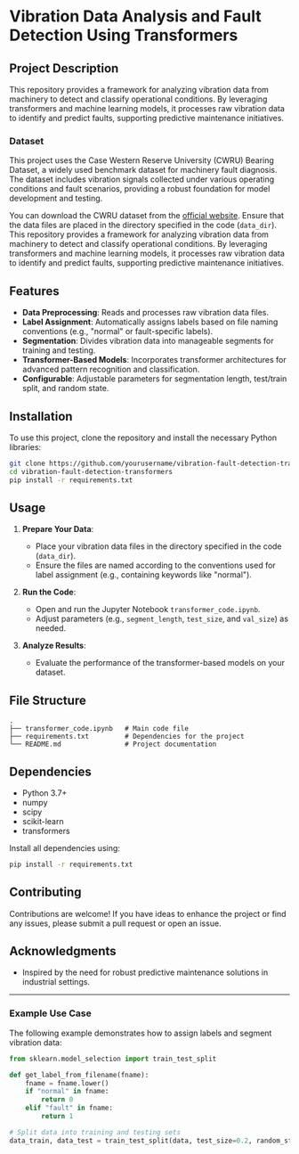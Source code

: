 # Vibration Data Analysis and Fault Detection Using Transformers

## Project Description
This repository provides a framework for analyzing vibration data from machinery to detect and classify operational conditions. By leveraging transformers and machine learning models, it processes raw vibration data to identify and predict faults, supporting predictive maintenance initiatives.

### Dataset
This project uses the Case Western Reserve University (CWRU) Bearing Dataset, a widely used benchmark dataset for machinery fault diagnosis. The dataset includes vibration signals collected under various operating conditions and fault scenarios, providing a robust foundation for model development and testing.

You can download the CWRU dataset from the [official website](https://engineering.case.edu/bearingdatacenter). Ensure that the data files are placed in the directory specified in the code (`data_dir`).
This repository provides a framework for analyzing vibration data from machinery to detect and classify operational conditions. By leveraging transformers and machine learning models, it processes raw vibration data to identify and predict faults, supporting predictive maintenance initiatives.

## Features
- **Data Preprocessing**: Reads and processes raw vibration data files.
- **Label Assignment**: Automatically assigns labels based on file naming conventions (e.g., "normal" or fault-specific labels).
- **Segmentation**: Divides vibration data into manageable segments for training and testing.
- **Transformer-Based Models**: Incorporates transformer architectures for advanced pattern recognition and classification.
- **Configurable**: Adjustable parameters for segmentation length, test/train split, and random state.

## Installation
To use this project, clone the repository and install the necessary Python libraries:

```bash
git clone https://github.com/yourusername/vibration-fault-detection-transformers.git
cd vibration-fault-detection-transformers
pip install -r requirements.txt
```

## Usage
1. **Prepare Your Data**:
   - Place your vibration data files in the directory specified in the code (`data_dir`).
   - Ensure the files are named according to the conventions used for label assignment (e.g., containing keywords like "normal").

2. **Run the Code**:
   - Open and run the Jupyter Notebook `transformer_code.ipynb`.
   - Adjust parameters (e.g., `segment_length`, `test_size`, and `val_size`) as needed.

3. **Analyze Results**:
   - Evaluate the performance of the transformer-based models on your dataset.

## File Structure
```
.
├── transformer_code.ipynb   # Main code file
├── requirements.txt         # Dependencies for the project
└── README.md                # Project documentation
```

## Dependencies
- Python 3.7+
- numpy
- scipy
- scikit-learn
- transformers

Install all dependencies using:

```bash
pip install -r requirements.txt
```

## Contributing
Contributions are welcome! If you have ideas to enhance the project or find any issues, please submit a pull request or open an issue.


## Acknowledgments
- Inspired by the need for robust predictive maintenance solutions in industrial settings.

---

### Example Use Case

The following example demonstrates how to assign labels and segment vibration data:

```python
from sklearn.model_selection import train_test_split

def get_label_from_filename(fname):
    fname = fname.lower()
    if "normal" in fname:
        return 0
    elif "fault" in fname:
        return 1

# Split data into training and testing sets
data_train, data_test = train_test_split(data, test_size=0.2, random_state=42)
```


